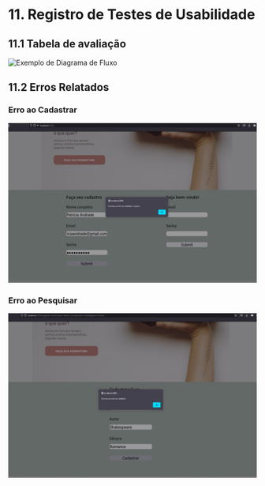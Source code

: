 # 11. Registro de Testes de Usabilidade

## 11.1 Tabela de avaliação

![Exemplo de Diagrama de Fluxo](img/Tabela-de-avaliaçao.jpg)

## 11.2 Erros Relatados

### Erro ao Cadastrar
![Exemplo de Diagrama de Fluxo](img/Erro-cadastro-Patricia.jpeg)

### Erro ao Pesquisar
![Exemplo de Diagrama de Fluxo](img/Erro-pesquisar.jpeg)



